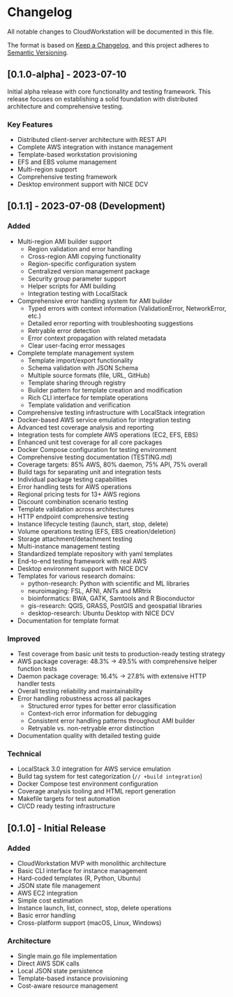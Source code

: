 # Changelog

All notable changes to CloudWorkstation will be documented in this file.

The format is based on [Keep a Changelog](https://keepachangelog.com/en/1.0.0/),
and this project adheres to [Semantic Versioning](https://semver.org/spec/v2.0.0.html).

## [0.1.0-alpha] - 2023-07-10

Initial alpha release with core functionality and testing framework. This release focuses on establishing a solid foundation with distributed architecture and comprehensive testing.

### Key Features
- Distributed client-server architecture with REST API
- Complete AWS integration with instance management
- Template-based workstation provisioning
- EFS and EBS volume management
- Multi-region support
- Comprehensive testing framework
- Desktop environment support with NICE DCV

## [0.1.1] - 2023-07-08 (Development)

### Added
- Multi-region AMI builder support
  - Region validation and error handling
  - Cross-region AMI copying functionality
  - Region-specific configuration system
  - Centralized version management package
  - Security group parameter support
  - Helper scripts for AMI building
  - Integration testing with LocalStack
- Comprehensive error handling system for AMI builder
  - Typed errors with context information (ValidationError, NetworkError, etc.)
  - Detailed error reporting with troubleshooting suggestions
  - Retryable error detection
  - Error context propagation with related metadata
  - Clear user-facing error messages
- Complete template management system
  - Template import/export functionality
  - Schema validation with JSON Schema
  - Multiple source formats (file, URL, GitHub)
  - Template sharing through registry
  - Builder pattern for template creation and modification
  - Rich CLI interface for template operations
  - Template validation and verification
- Comprehensive testing infrastructure with LocalStack integration
- Docker-based AWS service emulation for integration testing
- Advanced test coverage analysis and reporting
- Integration tests for complete AWS operations (EC2, EFS, EBS)
- Enhanced unit test coverage for all core packages
- Docker Compose configuration for testing environment
- Comprehensive testing documentation (TESTING.md)
- Coverage targets: 85% AWS, 80% daemon, 75% API, 75% overall
- Build tags for separating unit and integration tests
- Individual package testing capabilities
- Error handling tests for AWS operations
- Regional pricing tests for 13+ AWS regions
- Discount combination scenario testing
- Template validation across architectures
- HTTP endpoint comprehensive testing
- Instance lifecycle testing (launch, start, stop, delete)
- Volume operations testing (EFS, EBS creation/deletion)
- Storage attachment/detachment testing
- Multi-instance management testing
- Standardized template repository with yaml templates
- End-to-end testing framework with real AWS
- Desktop environment support with NICE DCV
- Templates for various research domains:
  - python-research: Python with scientific and ML libraries
  - neuroimaging: FSL, AFNI, ANTs and MRtrix
  - bioinformatics: BWA, GATK, Samtools and R Bioconductor
  - gis-research: QGIS, GRASS, PostGIS and geospatial libraries
  - desktop-research: Ubuntu Desktop with NICE DCV
- Documentation for template format

### Improved
- Test coverage from basic unit tests to production-ready testing strategy
- AWS package coverage: 48.3% → 49.5% with comprehensive helper function tests
- Daemon package coverage: 16.4% → 27.8% with extensive HTTP handler tests
- Overall testing reliability and maintainability
- Error handling robustness across all packages
  - Structured error types for better error classification
  - Context-rich error information for debugging
  - Consistent error handling patterns throughout AMI builder
  - Retryable vs. non-retryable error distinction
- Documentation quality with detailed testing guide

### Technical
- LocalStack 3.0 integration for AWS service emulation
- Build tag system for test categorization (`// +build integration`)
- Docker Compose test environment configuration
- Coverage analysis tooling and HTML report generation
- Makefile targets for test automation
- CI/CD ready testing infrastructure

## [0.1.0] - Initial Release

### Added
- CloudWorkstation MVP with monolithic architecture
- Basic CLI interface for instance management
- Hard-coded templates (R, Python, Ubuntu)
- JSON state file management
- AWS EC2 integration
- Simple cost estimation
- Instance launch, list, connect, stop, delete operations
- Basic error handling
- Cross-platform support (macOS, Linux, Windows)

### Architecture
- Single main.go file implementation
- Direct AWS SDK calls
- Local JSON state persistence
- Template-based instance provisioning
- Cost-aware resource management